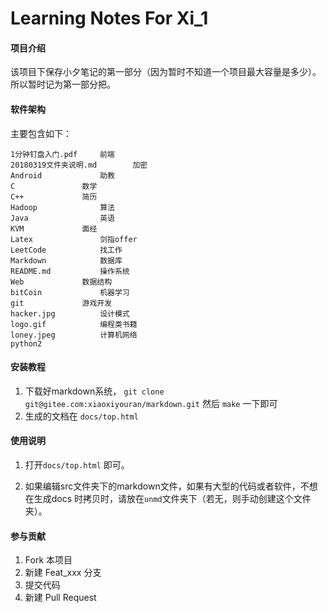 # Learning Notes For Xi_1

#### 项目介绍
该项目下保存小夕笔记的第一部分（因为暂时不知道一个项目最大容量是多少）。所以暂时记为第一部分把。

#### 软件架构

主要包含如下： 

```shell
1分钟钉盘入门.pdf		前端
20180319文件夹说明.md		加密
Android				助教
C				数学
C++				简历
Hadoop				算法
Java				英语
KVM				面经
Latex				剑指offer
LeetCode			找工作
Markdown			数据库
README.md			操作系统
Web				数据结构
bitCoin				机器学习
git				游戏开发
hacker.jpg			设计模式
logo.gif			编程类书籍
loney.jpeg			计算机网络
python2
```



#### 安装教程

1. 下载好markdown系统， `git clone git@gitee.com:xiaoxiyouran/markdown.git` 然后 `make` 一下即可
2. 生成的文档在 `docs/top.html`

#### 使用说明

1.  打开`docs/top.html` 即可。

2. 如果编辑src文件夹下的markdown文件，如果有大型的代码或者软件，不想在生成docs 时拷贝时，请放在`unmd`文件夹下（若无，则手动创建这个文件夹）。

   

#### 参与贡献

1. Fork 本项目
2. 新建 Feat_xxx 分支
3. 提交代码
4. 新建 Pull Request

